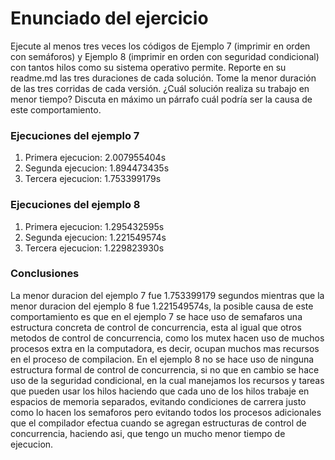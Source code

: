 # Enunciado del ejercicio

Ejecute al menos tres veces los códigos de Ejemplo 7 (imprimir en orden con semáforos) y Ejemplo 8 (imprimir en orden con seguridad condicional) con tantos hilos como su sistema operativo permite. Reporte en su readme.md las tres duraciones de cada solución. Tome la menor duración de las tres corridas de cada versión. ¿Cuál solución realiza su trabajo en menor tiempo? Discuta en máximo un párrafo cuál podría ser la causa de este comportamiento.

### Ejecuciones del ejemplo 7

1. Primera ejecucion: 2.007955404s <br>
2. Segunda ejecucion: 1.894473435s <br>
3. Tercera ejecucion: 1.753399179s <br>

### Ejecuciones del ejemplo 8

1. Primera ejecucion: 1.295432595s <br>
2. Segunda ejecucion: 1.221549574s <br>
3. Tercera ejecucion: 1.229823930s <br>

### Conclusiones 

La menor duracion del ejemplo 7 fue 1.753399179 segundos mientras que la menor duracion del ejemplo 8 fue 
1.221549574s, la posible causa de este comportamiento es que en el ejemplo 7 se hace uso de semafaros una estructura concreta de control de concurrencia, esta al igual que otros metodos de control de concurrencia, como los mutex hacen uso de muchos procesos extra en la computadora, es decir, ocupan muchos mas recursos en el proceso de compilacion. En el ejemplo 8 no se hace uso de ninguna estructura formal de control de concurrencia, si no que en cambio se hace uso de la seguridad condicional, en la cual manejamos los recursos y tareas que pueden usar los hilos haciendo que cada uno de los hilos trabaje en espacios de memoria separados, evitando condiciones de carrera justo como lo hacen los semaforos pero evitando todos los procesos adicionales que el
compilador efectua cuando se agregan estructuras de control de concurrencia, haciendo asi, que tengo un
mucho menor tiempo de ejecucion.
